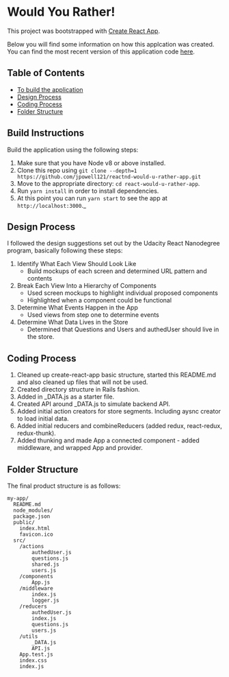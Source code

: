 # Would You Rather!

This project was bootstrapped with [Create React App](https://github.com/facebookincubator/create-react-app).

Below you will find some information on how this applcation was created.<br>
You can find the most recent version of this application code [here](https://github.com/jpowell121/reactnd-would-u-rather-app).

## Table of Contents

- [To build the application](#build-instructions)
- [Design Process](#design-process)
- [Coding Process](#coding-process)
- [Folder Structure](#folder-structure)

## Build Instructions

Build the application using the following steps:

1.  Make sure that you have Node v8 or above installed.
2.  Clone this repo using `git clone --depth=1 https://github.com/jpowell121/reactnd-would-u-rather-app.git`
3.  Move to the appropriate directory: `cd react-would-u-rather-app`.<br />
4.  Run `yarn install` in order to install dependencies.<br />
5.  At this point you can run `yarn start` to see the app at `http://localhost:3000`._


## Design Process

I followed the design suggestions set out by the Udacity React Nanodegree program, basically following these steps:

1. Identify What Each View Should Look Like
    * Build mockups of each screen and determined URL pattern and contents
2. Break Each View Into a Hierarchy of Components
    * Used screen mockups to highlight individual proposed components
    * Highlighted when a component could be functional
3. Determine What Events Happen in the App
    * Used views from step one to determine events
4. Determine What Data Lives in the Store
    * Determined that Questions and Users and authedUser should live in the store.
     

## Coding Process



1. Cleaned up create-react-app basic structure, started this README.md and also cleaned up files that will not be used.
2. Created directory structure in Rails fashion.
3. Added in _DATA.js as a starter file.
4. Created API around _DATA.js to simulate backend API.
5. Added initial action creators for store segments. Including aysnc creator to load initial data.
6. Added initial reducers and combineReducers (added redux, react-redux, redux-thunk).
7. Added thunking and made App a connected component - added middleware, and wrapped App and provider.


## Folder Structure

The final product structure is as follows:

```
my-app/
  README.md
  node_modules/
  package.json
  public/
    index.html
    favicon.ico
  src/
    /actions
        authedUser.js
        questions.js
        shared.js
        users.js
    /components
        App.js
    /middleware
        index.js
        logger.js
    /reducers
        authedUser.js
        index.js
        questions.js
        users.js
    /utils
        _DATA.js
        API.js
    App.test.js
    index.css
    index.js
    
```



